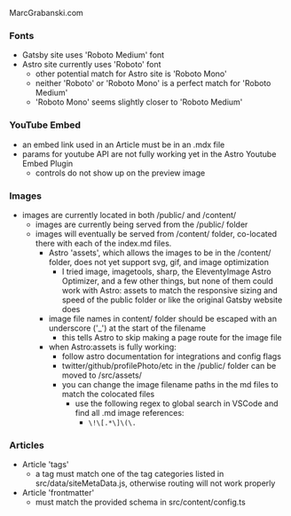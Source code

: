 MarcGrabanski.com


### Fonts
- Gatsby site uses 'Roboto Medium' font
- Astro site currently uses 'Roboto' font
  - other potential match for Astro site is 'Roboto Mono'
  - neither 'Roboto' or 'Roboto Mono' is a perfect match for 'Roboto Medium'
  - 'Roboto Mono' seems slightly closer to 'Roboto Medium'


### YouTube Embed
- an embed link used in an Article must be in an .mdx file
- params for youtube API are not fully working yet in the Astro Youtube Embed Plugin
  - controls do not show up on the preview image


### Images
- images are currently located in both /public/ and /content/
  - images are currently being served from the /public/ folder
  - images will eventually be served from /content/ folder, co-located there with each of the index.md files.
    - Astro 'assets', which allows the images to be in the /content/ folder, does not yet support svg, gif, and image optimization
      - I tried image, imagetools, sharp, the EleventyImage Astro Optimizer, and a few other things, but none of them could work with Astro: assets to match the responsive sizing and speed of the public folder or like the original Gatsby website does
    - image file names in content/ folder should be escaped with an underscore ('_') at the start of the filename
      - this tells Astro to skip making a page route for the image file
    - when Astro:assets is fully working:
      - follow astro documentation for integrations and config flags
      - twitter/github/profilePhoto/etc in the /public/ folder can be moved to /src/assets/
      - you can change the image filename paths in the md files to match the colocated files
        - use the following regex to global search in VSCode and find all .md image references:
          - ``` \!\[.*\]\(\. ```


### Articles
- Article 'tags'
  - a tag must match one of the tag categories listed in src/data/siteMetaData.js, otherwise routing will not work properly
- Article 'frontmatter'
  - must match the provided schema in src/content/config.ts